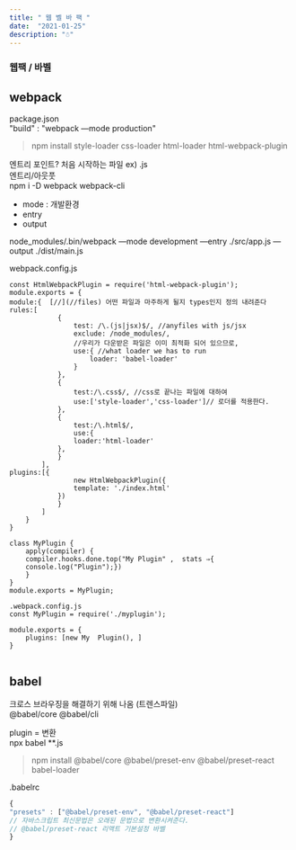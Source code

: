 ```yaml
---
title: " 웹 벨 바 팩 "
date:  "2021-01-25"
description: "☃︎"
---
```


### 웹팩 / 바벨 

## webpack
package.json <br />
"build" : "webpack —mode production" 

>npm install style-loader css-loader html-loader html-webpack-plugin

엔트리 포인트? 처음 시작하는 파일 ex) .js <br/>
엔트리/아웃풋 <br/>
npm i -D webpack webpack-cli<br/>

* mode : 개발환경
* entry
* output

node_modules/.bin/webpack —mode development —entry ./src/app.js —output ./dist/main.js

webpack.config.js
````
const HtmlWebpackPlugin = require('html-webpack-plugin');
module.exports = {
module:{  [//](//files) 어떤 파일과 마주하게 될지 types인지 정의 내려준다
rules:[
			{
				test: /\.(js|jsx)$/, //anyfiles with js/jsx
				exclude: /node_modules/,
				//우리가 다운받은 파일은 이미 최적화 되어 있으므로,
				use:{ //what loader we has to run 
					loader: 'babel-loader'
				}
			},
			{
				test:/\.css$/, //css로 끝나는 파일에 대하여
				use:['style-loader','css-loader']// 로더를 적용한다.
			},
			{
				test:/\.html$/,
				use:{
				loader:'html-loader'
			},
			}
		],
plugins:[{
				new HtmlWebpackPlugin({
				template: './index.html'
			})
			}
		]
	}
}

````


````
class MyPlugin { 
    apply(compiler) {
    compiler.hooks.done.top("My Plugin" ,  stats ⇒{
    console.log("Plugin");})
    }
}
module.exports = MyPlugin;

.webpack.config.js
const MyPlugin = require('./myplugin');

module.exports = {
    plugins: [new My  Plugin(), ]
}
 
````
## babel

크로스 브라우징을 해결하기 위해 나옴 (트렌스파일) <br/>
@babel/core @babel/cli <br/>

plugin = 변환 <br/>
npx babel **.js
> npm install @babel/core @babel/preset-env @babel/preset-react babel-loader

.babelrc

```jsx
{
"presets" : ["@babel/preset-env", "@babel/preset-react"]
// 자바스크립트 최신문법은 오래된 문법으로 변환시켜준다.
// @babel/preset-react 리액트 기본설정 바벨
}
```